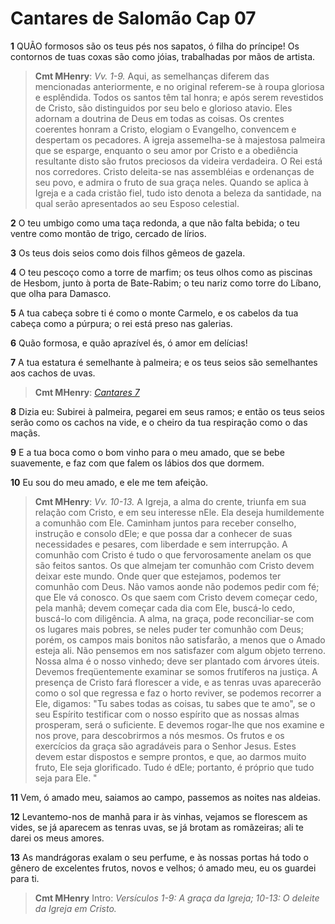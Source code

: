 # Cantares de Salomão Cap 07

**1** 	QUÃO formosos são os teus pés nos sapatos, ó filha do príncipe! Os contornos de tuas coxas são como jóias, trabalhadas por mãos de artista.

> **Cmt MHenry**: *Vv. 1-9.* Aqui, as semelhanças diferem das mencionadas anteriormente, e no original referem-se à roupa gloriosa e esplêndida. Todos os santos têm tal honra; e após serem revestidos de Cristo, são distinguidos por seu belo e glorioso atavio. Eles adornam a doutrina de Deus em todas as coisas. Os crentes coerentes honram a Cristo, elogiam o Evangelho, convencem e despertam os pecadores. A igreja assemelha-se à majestosa palmeira que se esparge, enquanto o seu amor por Cristo e a obediência resultante disto são frutos preciosos da videira verdadeira. O Rei está nos corredores. Cristo deleita-se nas assembléias e ordenanças de seu povo, e admira o fruto de sua graça neles. Quando se aplica à Igreja e a cada cristão fiel, tudo isto denota a beleza da santidade, na qual serão apresentados ao seu Esposo celestial.

**2** 	O teu umbigo como uma taça redonda, a que não falta bebida; o teu ventre como montão de trigo, cercado de lírios.

**3** 	Os teus dois seios como dois filhos gêmeos de gazela.

**4** 	O teu pescoço como a torre de marfim; os teus olhos como as piscinas de Hesbom, junto à porta de Bate-Rabim; o teu nariz como torre do Líbano, que olha para Damasco.

**5** 	A tua cabeça sobre ti é como o monte Carmelo, e os cabelos da tua cabeça como a púrpura; o rei está preso nas galerias.

**6** 	Quão formosa, e quão aprazível és, ó amor em delícias!

**7** 	A tua estatura é semelhante à palmeira; e os teus seios são semelhantes aos cachos de uvas.

> **Cmt MHenry**: *[Cantares 7](../22A-Ct/07.md#0)*

**8** 	Dizia eu: Subirei à palmeira, pegarei em seus ramos; e então os teus seios serão como os cachos na vide, e o cheiro da tua respiração como o das maçãs.

**9** 	E a tua boca como o bom vinho para o meu amado, que se bebe suavemente, e faz com que falem os lábios dos que dormem.

**10** 	Eu sou do meu amado, e ele me tem afeição.

> **Cmt MHenry**: *Vv. 10-13.* A Igreja, a alma do crente, triunfa em sua relação com Cristo, e em seu interesse nEle. Ela deseja humildemente a comunhão com Ele. Caminham juntos para receber conselho, instrução e consolo dEle; e que possa dar a conhecer de suas necessidades e pesares, com liberdade e sem interrupção. A comunhão com Cristo é tudo o que fervorosamente anelam os que são feitos santos. Os que almejam ter comunhão com Cristo devem deixar este mundo. Onde quer que estejamos, podemos ter comunhão com Deus. Não vamos aonde não podemos pedir com fé; que Ele vá conosco. Os que saem com Cristo devem começar cedo, pela manhã; devem começar cada dia com Ele, buscá-lo cedo, buscá-lo com diligência. A alma, na graça, pode reconciliar-se com os lugares mais pobres, se neles puder ter comunhão com Deus; porém, os campos mais bonitos não satisfarão, a menos que o Amado esteja ali. Não pensemos em nos satisfazer com algum objeto terreno. Nossa alma é o nosso vinhedo; deve ser plantado com árvores úteis. Devemos freqüentemente examinar se somos frutíferos na justiça. A presença de Cristo fará florescer a vide, e as tenras uvas aparecerão como o sol que regressa e faz o horto reviver, se podemos recorrer a Ele, digamos: "Tu sabes todas as coisas, tu sabes que te amo", se o seu Espírito testificar com o nosso espírito que as nossas almas prosperam, será o suficiente. E devemos rogar-lhe que nos examine e nos prove, para descobrirmos a nós mesmos. Os frutos e os exercícios da graça são agradáveis para o Senhor Jesus. Estes devem estar dispostos e sempre prontos, e que, ao darmos muito fruto, Ele seja glorificado. Tudo é dEle; portanto, é próprio que tudo seja para Ele. "

**11** 	Vem, ó amado meu, saiamos ao campo, passemos as noites nas aldeias.

**12** 	Levantemo-nos de manhã para ir às vinhas, vejamos se florescem as vides, se já aparecem as tenras uvas, se já brotam as romãzeiras; ali te darei os meus amores.

**13** 	As mandrágoras exalam o seu perfume, e às nossas portas há todo o gênero de excelentes frutos, novos e velhos; ó amado meu, eu os guardei para ti.


> **Cmt MHenry** Intro: *Versículos 1-9: A graça da Igreja; 10-13: O deleite da Igreja em Cristo.*